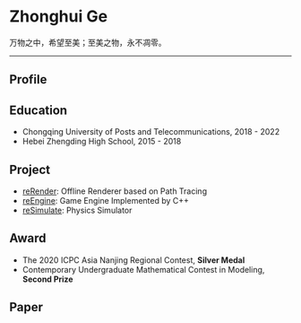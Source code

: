 # Zhonghui Ge

万物之中，希望至美；至美之物，永不凋零。

---

## Profile

## Education
- Chongqing University of Posts and Telecommunications, 2018 - 2022
- Hebei Zhengding High School, 2015 - 2018

## Project
- [reRender](https://github.com/GZhonghui/reRender): Offline Renderer based on Path Tracing
- [reEngine](https://github.com/GZhonghui/reEngine): Game Engine Implemented by C++
- [reSimulate](https://github.com/GZhonghui/reSimulate): Physics Simulator

## Award
- The 2020 ICPC Asia Nanjing Regional Contest, **Silver Medal**
- Contemporary Undergraduate Mathematical Contest in Modeling, **Second Prize**

## Paper
